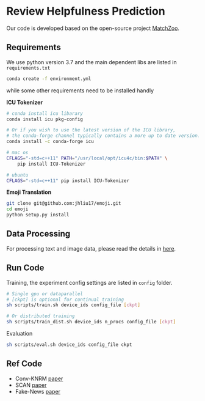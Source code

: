 # Review Helpfulness Prediction

Our code is developed based on the open-source project [MatchZoo](https://github.com/NTMC-Community/MatchZoo-py).

## Requirements

We use python version 3.7 and the main dependent libs are listed in `requirements.txt`

```bash
conda create -f environment.yml
```

while some other requirements need to be installed handly

**ICU Tokenizer**

```bash
# conda install icu libarary
conda install icu pkg-config

# Or if you wish to use the latest version of the ICU library,
# the conda-forge channel typically contains a more up to date version.
conda install -c conda-forge icu

# mac os
CFLAGS="-std=c++11" PATH="/usr/local/opt/icu4c/bin:$PATH" \
    pip install ICU-Tokenizer

# ubuntu
CFLAGS="-std=c++11" pip install ICU-Tokenizer
```

**Emoji Translation**

```bash
git clone git@github.com:jhliu17/emoji.git
cd emoji
python setup.py install
```

## Data Processing

For processing text and image data, please read the details in [here](scripts/README.md).


## Run Code

Training, the experiment config settings are listed in `config` folder.

```bash
# Single gpu or dataparallel 
# [ckpt] is optional for continual training
sh scripts/train.sh device_ids config_file [ckpt]

# Or distributed training
sh scripts/train_dist.sh device_ids n_procs config_file [ckpt]
```

Evaluation

```bash
sh scripts/eval.sh device_ids config_file ckpt
```

## Ref Code

- Conv-KNRM [paper](http://www.cs.cmu.edu/~./callan/Papers/wsdm18-zhuyun-dai.pdf)
- SCAN [paper](https://openaccess.thecvf.com/content_ECCV_2018/papers/Kuang-Huei_Lee_Stacked_Cross_Attention_ECCV_2018_paper.pdf)
- Fake-News [paper](https://arxiv.org/pdf/2010.03159v1.pdf)
